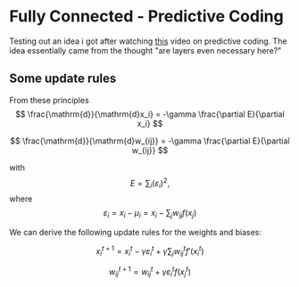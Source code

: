 # Fully Connected - Predictive Coding

Testing out an idea i got after watching [this](https://www.youtube.com/watch?v=l-OLgbdZ3kk) video on predictive coding. 
The idea essentially came from the thought "are layers even necessary here?"


## Some update rules

From these principles
$$
\frac{\mathrm{d}}{\mathrm{d}x_i} = -\gamma \frac{\partial E}{\partial x_i}
$$

$$
\frac{\mathrm{d}}{\mathrm{d}w_{ij}} = -\gamma \frac{\partial E}{\partial w_{ij}}
$$

with 
$$
E = \sum_i (\varepsilon_i)^2,
$$
where 
$$
\varepsilon_i = x_i - \mu_i = x_i - \sum_j w_{ij}f(x_j)
$$


We can derive the following update rules for the weights and biases:

$$
x_i^{t+1} = x_i^t - \gamma \varepsilon_i^t +  \gamma \sum_j w_{ij}^t f'(x_i^t)
$$

$$
w_{ij}^{t+1} = w_{ij}^t + \gamma \varepsilon_i^t f(x_j^t)
$$